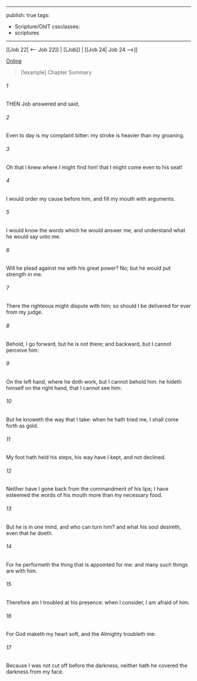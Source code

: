 

---
publish: true
tags:
  - Scripture/OldT
cssclasses:
  - scriptures
---
[[Job 22| <-- Job 22]] | [[Job]] | [[Job 24| Job 24 -->]]

[Online](https://churchofjesuschrist.org/study/scriptures/ot/job/23?lang=eng)

>[!example] Chapter Summary
>
###### 1
THEN Job answered and said,
###### 2
Even to day is my complaint bitter: my stroke is heavier than my groaning.
###### 3
Oh that I knew where I might find him!  that I might come even to his seat!
###### 4
I would order my cause before him, and fill my mouth with arguments.
###### 5
I would know the words which he would answer me, and understand what he would say unto me.
###### 6
Will he plead against me with his great power?  No; but he would put strength in me.
###### 7
There the righteous might dispute with him; so should I be delivered for ever from my judge.
###### 8
Behold, I go forward, but he is not there; and backward, but I cannot perceive him:
###### 9
On the left hand, where he doth work, but I cannot behold him: he hideth himself on the right hand, that I cannot see him:
###### 10
But he knoweth the way that I take: when he hath tried me, I shall come forth as gold.
###### 11
My foot hath held his steps, his way have I kept, and not declined.
###### 12
Neither have I gone back from the commandment of his lips; I have esteemed the words of his mouth more than my necessary food.
###### 13
But he is in one mind, and who can turn him?  and what his soul desireth, even that he doeth.
###### 14
For he performeth the thing that is appointed for me: and many such things are with him.
###### 15
Therefore am I troubled at his presence: when I consider, I am afraid of him.
###### 16
For God maketh my heart soft, and the Almighty troubleth me:
###### 17
Because I was not cut off before the darkness, neither hath he covered the darkness from my face.



